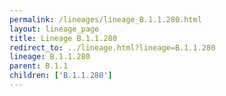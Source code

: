 ```yaml
---
permalink: /lineages/lineage_B.1.1.280.html
layout: lineage_page
title: Lineage B.1.1.280
redirect_to: ../lineage.html?lineage=B.1.1.280
lineage: B.1.1.280
parent: B.1.1
children: ['B.1.1.280']
---
```

